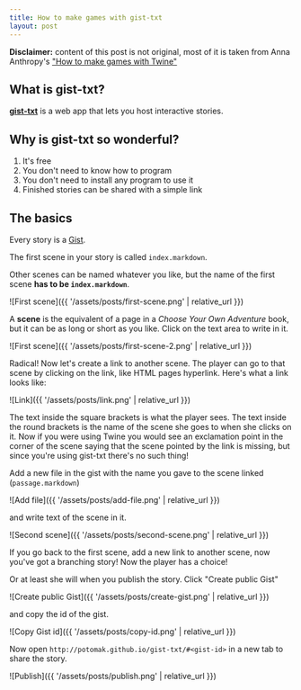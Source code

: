 ```yaml
---
title: How to make games with gist-txt
layout: post
---
```


**Disclaimer:** content of this post is not original, most of it is taken from Anna Anthropy's ["How to make games with Twine"](http://www.auntiepixelante.com/twine/)

## What is gist-txt?

**[gist-txt](https://github.com/potomak/gist-txt)** is a web app that lets you host interactive stories.

## Why is gist-txt so wonderful?

1. It's free
1. You don't need to know how to program
1. You don't need to install any program to use it
1. Finished stories can be shared with a simple link

## The basics

Every story is a [Gist](https://gist.github.com/).

The first scene in your story is called `index.markdown`.

Other scenes can be named whatever you like, but the name of the first scene **has to be `index.markdown`**.

![First scene]({{ '/assets/posts/first-scene.png' | relative_url }})

A **scene** is the equivalent of a page in a *Choose Your Own Adventure* book, but it can be as long or short as you like. Click on the text area to write in it.

![First scene]({{ '/assets/posts/first-scene-2.png' | relative_url }})

Radical! Now let's create a link to another scene. The player can go to that scene by clicking on the link, like HTML pages hyperlink. Here's what a link looks like:

![Link]({{ '/assets/posts/link.png' | relative_url }})

The text inside the square brackets is what the player sees. The text inside the round brackets is the name of the scene she goes to when she clicks on it. Now if you were using Twine you would see an exclamation point in the corner of the scene saying that the scene pointed by the link is missing, but since you're using gist-txt there's no such thing!

Add a new file in the gist with the name you gave to the scene linked (`passage.markdown`)

![Add file]({{ '/assets/posts/add-file.png' | relative_url }})

and write text of the scene in it.

![Second scene]({{ '/assets/posts/second-scene.png' | relative_url }})

If you go back to the first scene, add a new link to another scene, now you've got a branching story! Now the player has a choice!

Or at least she will when you publish the story. Click "Create public Gist"

![Create public Gist]({{ '/assets/posts/create-gist.png' | relative_url }})

and copy the id of the gist.

![Copy Gist id]({{ '/assets/posts/copy-id.png' | relative_url }})

Now open `http://potomak.github.io/gist-txt/#<gist-id>` in a new tab to share the story.

![Publish]({{ '/assets/posts/publish.png' | relative_url }})
